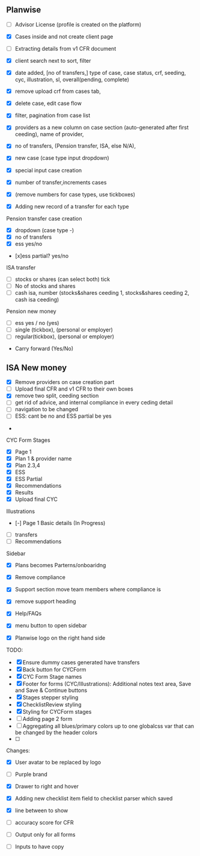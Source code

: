 ## Planwise

- [ ] Advisor License (profile is created on the platform)
- [x] Cases inside and not create client page
- [ ] Extracting details from v1 CFR document
- [x] client search next to sort, filter

- [x] date added, [no of transfers,] type of case, case status, crf, seeding, cyc, illustration, sl, overall(pending, complete)
- [x] remove upload crf from cases tab,
- [x] delete case, edit case flow
- [x] filter, pagination from case list

- [x] providers as a new column on case section (auto-generated after first ceeding), name of provider, 
- [x] no of transfers, (Pension transfer, ISA, else N/A), 

- [x] new case (case type input dropdown)
- [x] special input case creation
- [x] number of transfer,increments cases
- [x] (remove numbers for case types, use tickboxes)

- [x] Adding new record of a transfer for each type

Pension transfer case creation
- [x] dropdown (case type -)
- [x] no of transfers
- [x] ess yes/no
- [x]ess partial? yes/no

ISA transfer
- [ ] stocks or shares (can select both) tick 
- [ ] No of stocks and shares 
- [ ] cash isa, number
(stocks&shares ceeding 1, stocks&shares ceeding 2, cash isa ceeding)

Pension new money
- [ ] ess yes / no (yes)
- [ ] single (tickbox), (personal or employer)
- [ ] regular(tickbox), (personal or employer)
- Carry forward (Yes/No)

ISA New money
-


- [x] Remove providers on case creation part
- [ ] Upload final CFR and v1 CFR to their own boxes
- [x] remove two split, ceeding section
- [ ] get rid of advice, and internal compliance in every ceding detail
- [ ] navigation to be changed
- [ ] ESS: cant be no and ESS partial be yes
- 


CYC Form Stages
- [x] Page 1
- [x] Plan 1 & provider name
- [x] Plan 2.3,4
- [x] ESS
- [x] ESS Partial
- [x] Recommendations
- [x] Results
- [x] Upload final CYC 

Illustrations
- [-] Page 1 Basic details (In Progress)
- [ ] transfers
- [ ] Recommendations

Sidebar
- [x] Plans becomes Parterns/onboaridng
- [x] Remove compliance
- [x] Support section move team members where compliance is
- [x] remove support heading 
- [x] Help/FAQs
- [x] menu button to open sidebar
- [x] Planwise logo on the right hand side


TODO:
- [x] Ensure dummy cases generated have transfers
- [x] Back button for CYCForm
- [x] CYC Form Stage names
- [x] Footer for forms (CYC/Illustrations): Additional notes text area, Save and Save & Continue buttons
- [x] Stages stepper styling
- [x] ChecklistReview styling
- [x] Styling for CYCForm stages
- [ ] Adding page 2 form
- [ ] Aggregating all blues/primary colors up to one globalcss var that can be changed by the header colors
- [ ] 



Changes:
- [x] User avatar to be replaced by logo
- [ ] Purple brand
- [x] Drawer to right and hover
- [x] Adding new checklist item field to checklist parser which saved
- [x] line between to show 
- [ ] accuracy score for CFR

- [ ] Output only for all forms
- [ ] Inputs to have copy
